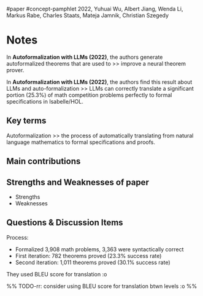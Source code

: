 #paper #concept-pamphlet 
2022, Yuhuai Wu, Albert Jiang, Wenda Li, Markus Rabe, Charles Staats, Mateja Jamnik, Christian Szegedy
# Notes


In **Autoformalization with LLMs (2022)**, the authors generate autoformalized theorems that are used to >> improve a neural theorem prover. 
<!--LEARN:SF5g9huA-->

In **Autoformalization with LLMs (2022)**, the authors find this result about LLMs and auto-formalization >> LLMs can correctly translate a significant portion (25.3%) of math competition problems perfectly to formal specifications in Isabelle/HOL.
<!--LEARN:Hz2vdlzy-->

## Key terms

Autoformalization >> the process of automatically translating from natural language mathematics to formal specifications and proofs.
<!--LEARN:4xcnBS1M-->

## Main contributions


## Strengths and Weaknesses of paper
- Strengths
- Weaknesses

## Questions & Discussion Items
Process:
- Formalized 3,908 math problems, 3,363 were syntactically correct
- First iteration: 782 theorems proved (23.3% success rate)
- Second iteration: 1,011 theorems proved (30.1% success rate)


They used BLEU score for translation :o

%% TODO-rr: consider using BLEU score for translation btwn levels :o %%